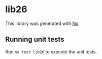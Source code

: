 # lib26

This library was generated with [Nx](https://nx.dev).

## Running unit tests

Run `nx test lib26` to execute the unit tests.
